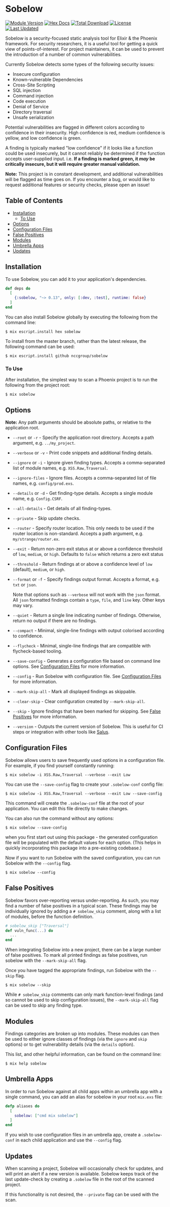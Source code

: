# Sobelow

[![Module Version](https://img.shields.io/hexpm/v/sobelow.svg)](https://hex.pm/packages/sobelow)
[![Hex Docs](https://img.shields.io/badge/hex-docs-lightgreen.svg)](https://hexdocs.pm/sobelow/)
[![Total Download](https://img.shields.io/hexpm/dt/sobelow.svg)](https://hex.pm/packages/sobelow)
[![License](https://img.shields.io/hexpm/l/sobelow.svg)](https://hex.pm/packages/sobelow)
[![Last Updated](https://img.shields.io/github/last-commit/nccgroup/sobelow.svg)](https://github.com/nccgroup/sobelow/commits/master)

Sobelow is a security-focused static analysis tool for Elixir & the
Phoenix framework. For security researchers, it is a useful
tool for getting a quick view of points-of-interest. For
project maintainers, it can be used to prevent the introduction
of a number of common vulnerabilities.

Currently Sobelow detects some types of the following
security issues:

* Insecure configuration
* Known-vulnerable Dependencies
* Cross-Site Scripting
* SQL injection
* Command injection
* Code execution
* Denial of Service
* Directory traversal
* Unsafe serialization

Potential vulnerabilities are flagged in different colors
according to confidence in their insecurity. High confidence is
red, medium confidence is yellow, and low confidence is green.

A finding is typically marked "low confidence" if it looks
like a function could be used insecurely, but it cannot
reliably be determined if the function accepts user-supplied
input. i.e. **If a finding is marked green, it *may* be
critically insecure, but it will require greater manual
validation.**

**Note:** This project is in constant development, and
additional vulnerabilities will be flagged as time goes on.
If you encounter a bug, or would like to request additional
features or security checks, please open an issue!

## Table of Contents
- [Installation](#installation)
  - [To Use](#to-use)
- [Options](#options)
- [Configuration Files](#configuration-files)
- [False Positives](#false-positives)
- [Modules](#modules)
- [Umbrella Apps](#umbrella-apps)
- [Updates](#updates)

## Installation

To use Sobelow, you can add it to your application's dependencies.

```elixir
def deps do
  [
    {:sobelow, "~> 0.13", only: [:dev, :test], runtime: false}
  ]
end
```

You can also install Sobelow globally by executing the following
from the command line:

    $ mix escript.install hex sobelow

To install from the master branch, rather than the latest release,
the following command can be used:

    $ mix escript.install github nccgroup/sobelow

### To Use

After installation, the simplest way to scan a Phoenix project is to run the
following from the project root:

    $ mix sobelow

## Options

**Note:** Any path arguments should be absolute paths, or
relative to the application root.

  * `--root` or `-r` - Specify the application root directory.
  Accepts a path argument, e.g. `../my_project`.

  * `--verbose` or `-v` - Print code snippets and additional
  finding details.

  * `--ignore` or `-i` - Ignore given finding types. Accepts a
  comma-separated list of module names, e.g. `XSS.Raw,Traversal`.

  * `--ignore-files` - Ignore files. Accepts a comma-separated
  list of file names, e.g. `config/prod.exs`.

  * `--details` or `-d` - Get finding-type details. Accepts a
  single module name, e.g. `Config.CSRF`.

  * `--all-details` - Get details of all finding-types.

  * `--private` - Skip update checks.

  * `--router` - Specify router location. This only needs to be
  used if the router location is non-standard. Accepts a path
  argument, e.g. `my/strange/router.ex`.

  * `--exit` - Return non-zero exit status at or above a confidence
  threshold of `low`, `medium`, or `high`. Defaults to `false` which returns a zero exit status

  * `--threshold` - Return findings at or above a confidence level
  of `low` (default), `medium`, or `high`.

  * `--format` or `-f` - Specify findings output format. Accepts a format,
  e.g. `txt` or `json`.

      Note that options such as `--verbose` will not work with the `json` format.
      All `json` formatted findings contain a `type`, `file`, and `line` key.
      Other keys may vary.

  * `--quiet` - Return a single line indicating number of findings.
  Otherwise, return no output if there are no findings.

  * `--compact` - Minimal, single-line findings with output colorised
    according to confidence.

  * `--flycheck` - Minimal, single-line findings that are compatible
    with flycheck-based tooling.

  * `--save-config` - Generates a configuration file based on command
  line options. See [Configuration Files](#configuration-files) for more
  information.

  * `--config` - Run Sobelow with configuration file. See [Configuration Files](#configuration-files)
  for more information.

  * `--mark-skip-all` - Mark all displayed findings as skippable.

  * `--clear-skip` - Clear configuration created by `--mark-skip-all`.

  * `--skip` - Ignore findings that have been marked for skipping. See [False Positives](#false-positives)
  for more information.

  * `--version` - Outputs the current version of Sobelow. This is useful for CI steps or integration with other tools like [Salus](https://github.com/coinbase/salus).

## Configuration Files
Sobelow allows users to save frequently used options in a
configuration file. For example, if you find yourself constantly
running:

    $ mix sobelow -i XSS.Raw,Traversal --verbose --exit Low

You can use the `--save-config` flag to create your `.sobelow-conf`
config file:

    $ mix sobelow -i XSS.Raw,Traversal --verbose --exit Low --save-config

This command will create the `.sobelow-conf` file at the root
of your application. You can edit this file directly to make
changes.

You can also run the command without any options:

    $ mix sobelow --save-config

when you first start out using this package - the generated configuration file
will be populated with the default values for each option. (This helps in
quickly incorporating this package into a pre-existing codebase.)

Now if you want to run Sobelow with the saved configuration,
you can run Sobelow with the `--config` flag.

    $ mix sobelow --config

## False Positives
Sobelow favors over-reporting versus under-reporting. As such,
you may find a number of false positives in a typical scan.
These findings may be individually ignored by adding a
`# sobelow_skip` comment, along with a list of modules, before
the function definition.

```elixir
# sobelow_skip ["Traversal"]
def vuln_func(...) do
  ...
end
```

When integrating Sobelow into a new project, there can be a
large number of false positives. To mark all printed findings
as false positives, run sobelow with the `--mark-skip-all` flag.

Once you have tagged the appropriate findings, run
Sobelow with the `--skip` flag.

    $ mix sobelow --skip

While `# sobelow_skip` comments can only mark function-level
findings (and so cannot be used to skip configuration issues),
the `--mark-skip-all` flag can be used to skip any finding
type.

## Modules
Findings categories are broken up into modules. These modules
can then be used to either ignore classes of findings (via the
`ignore` and `skip` options) or to get vulnerability details (via the
`details` option).

This list, and other helpful information, can be found on the
command line:

    $ mix help sobelow
    
## Umbrella Apps

In order to run Sobelow against all child apps within an umbrella app with a single command, you can add an alias for sobelow in your root `mix.exs` file:

```elixir
defp aliases do
  [
    sobelow: ["cmd mix sobelow"]
  ]
end
```

If you wish to use configuration files in an umbrella app, create a `.sobelow-conf` in each child application and use the `--config` flag.

## Updates
When scanning a project, Sobelow will occasionally check for
updates, and will print an alert if a new version is available.
Sobelow keeps track of the last update-check by creating a
`.sobelow` file in the root of the scanned project.

If this functionality is not desired, the `--private` flag can
be used with the scan.
